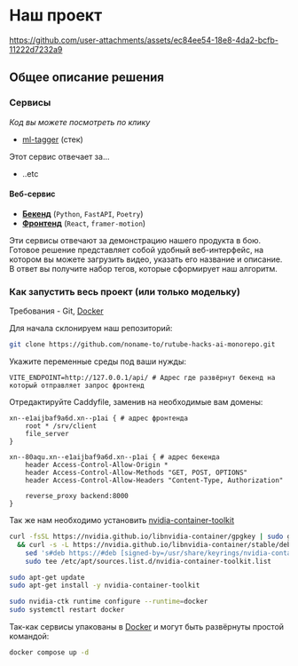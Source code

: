 # Наш проект

<!-- TODO:// видео-скринкаст -->

https://github.com/user-attachments/assets/ec84ee54-18e8-4da2-bcfb-11222d7232a9

## Общее описание решения

<!-- возможно тизер -->

### Сервисы

_Код вы можете посмотреть по клику_

-   [ml-tagger](https://github.com/noname-to/rutube-hacks-ai-ml-tagger) (стек)

Этот сервис отвечает за...

-   ..etc

#### Веб-сервис

-   [**Бекенд**](https://github.com/noname-to/rutube-hacks-ai-web-monorepo/tree/main/apps/backend) (`Python`, `FastAPI`, `Poetry`)
-   [**Фронтенд**](https://github.com/noname-to/rutube-hacks-ai-web-monorepo/tree/main/apps/client) (`React`, `framer-motion`)

Эти сервисы отвечают за демонстрацию нашего продукта в бою. Готовое решение представляет собой удобный веб-интерфейс, на котором вы можете загрузить видео, указать его название и описание. В ответ вы получите набор тегов, которые сформирует наш алгоритм.

### Как запустить весь проект (или только модельку)

Требования - Git, [Docker](https://docs.docker.com/)

Для начала склонируем наш репозиторий:

```sh
git clone https://github.com/noname-to/rutube-hacks-ai-monorepo.git
```

Укажите переменные среды под ваши нужды:

```dotenv
VITE_ENDPOINT=http://127.0.0.1/api/ # Адрес где развёрнут бекенд на который отправляет запрос фронтенд
```

Отредактируйте Caddyfile, заменив на необходимые вам домены:

```Caddyfile
xn--e1aijbaf9a6d.xn--p1ai { # адрес фронтенда
	root * /srv/client
	file_server
}

xn--80aqu.xn--e1aijbaf9a6d.xn--p1ai { # адрес бекенда
	header Access-Control-Allow-Origin *
	header Access-Control-Allow-Methods "GET, POST, OPTIONS"
	header Access-Control-Allow-Headers "Content-Type, Authorization"

	reverse_proxy backend:8000
}
```

Так же нам необходимо установить [nvidia-container-toolkit](https://docs.nvidia.com/datacenter/cloud-native/container-toolkit/latest/install-guide.html#installing-with-apt)

```sh
curl -fsSL https://nvidia.github.io/libnvidia-container/gpgkey | sudo gpg --dearmor -o /usr/share/keyrings/nvidia-container-toolkit-keyring.gpg \
  && curl -s -L https://nvidia.github.io/libnvidia-container/stable/deb/nvidia-container-toolkit.list | \
    sed 's#deb https://#deb [signed-by=/usr/share/keyrings/nvidia-container-toolkit-keyring.gpg] https://#g' | \
    sudo tee /etc/apt/sources.list.d/nvidia-container-toolkit.list

sudo apt-get update
sudo apt-get install -y nvidia-container-toolkit

sudo nvidia-ctk runtime configure --runtime=docker
sudo systemctl restart docker
```

Так-как сервисы упакованы в [Docker](https://docs.docker.com/) и могут быть развёрнуты простой командой:

```sh
docker compose up -d
```

<!-- Ссылка на презентацию -->
